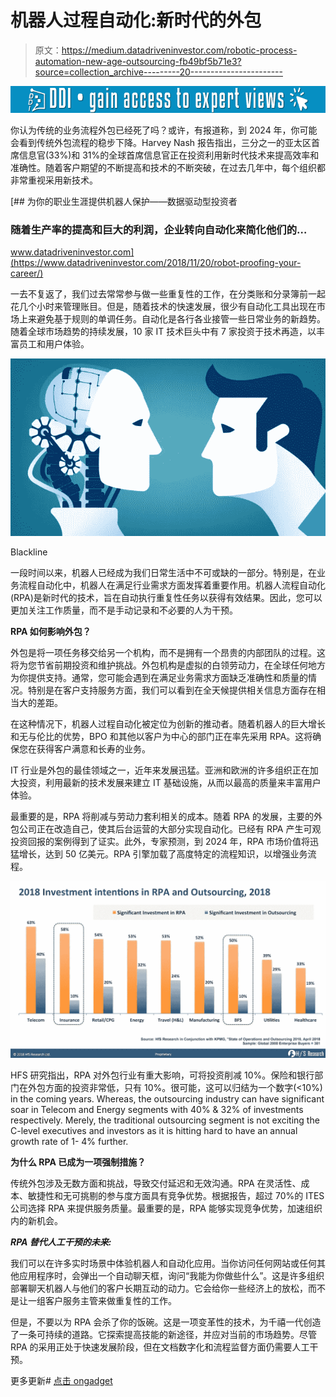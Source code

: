 # 机器人过程自动化:新时代的外包

> 原文：<https://medium.datadriveninvestor.com/robotic-process-automation-new-age-outsourcing-fb49bf5b71e3?source=collection_archive---------20----------------------->

[![](img/c600e73a2955ebc13f10253dd1ee84e6.png)](http://www.track.datadriveninvestor.com/1B9E)

你认为传统的业务流程外包已经死了吗？或许，有报道称，到 2024 年，你可能会看到传统外包流程的稳步下降。Harvey Nash 报告指出，三分之一的亚太区首席信息官(33%)和 31%的全球首席信息官正在投资利用新时代技术来提高效率和准确性。随着客户期望的不断提高和技术的不断突破，在过去几年中，每个组织都非常重视采用新技术。

[](https://www.datadriveninvestor.com/2018/11/20/robot-proofing-your-career/) [## 为你的职业生涯提供机器人保护——数据驱动型投资者

### 随着生产率的提高和巨大的利润，企业转向自动化来简化他们的…

www.datadriveninvestor.com](https://www.datadriveninvestor.com/2018/11/20/robot-proofing-your-career/) 

一去不复返了，我们过去常常参与做一些重复性的工作，在分类账和分录簿前一起花几个小时来管理账目。但是，随着技术的快速发展，很少有自动化工具出现在市场上来避免基于规则的单调任务。自动化是各行各业接管一些日常业务的新趋势。随着全球市场趋势的持续发展，10 家 IT 技术巨头中有 7 家投资于技术再造，以丰富员工和用户体验。

![](img/b4b3d502a41450940ae9853790465872.png)

Blackline

一段时间以来，机器人已经成为我们日常生活中不可或缺的一部分。特别是，在业务流程自动化中，机器人在满足行业需求方面发挥着重要作用。机器人流程自动化(RPA)是新时代的技术，旨在自动执行重复性任务以获得有效结果。因此，您可以更加关注工作质量，而不是手动记录和不必要的人为干预。

**RPA 如何影响外包？**

外包是将一项任务移交给另一个机构，而不是拥有一个昂贵的内部团队的过程。这将为您节省前期投资和维护挑战。外包机构是虚拟的白领劳动力，在全球任何地方为你提供支持。通常，您可能会遇到在满足业务需求方面缺乏准确性和质量的情况。特别是在客户支持服务方面，我们可以看到在全天候提供相关信息方面存在相当大的差距。

在这种情况下，机器人过程自动化被定位为创新的推动者。随着机器人的巨大增长和无与伦比的优势，BPO 和其他以客户为中心的部门正在率先采用 RPA。这将确保您在获得客户满意和长寿的业务。

IT 行业是外包的最佳领域之一，近年来发展迅猛。亚洲和欧洲的许多组织正在加大投资，利用最新的技术发展来建立 IT 基础设施，从而以最高的质量来丰富用户体验。

最重要的是，RPA 将削减与劳动力套利相关的成本。随着 RPA 的发展，主要的外包公司正在改造自己，使其后台运营的大部分实现自动化。已经有 RPA 产生可观投资回报的案例得到了证实。此外，专家预测，到 2024 年，RPA 市场价值将迅猛增长，达到 50 亿美元。RPA 引擎加载了高度特定的流程知识，以增强业务流程。

![](img/a5d6eba9ef6813588b0cf662d1649a8a.png)

HFS 研究指出，RPA 对外包行业有重大影响，可将投资削减 10%。保险和银行部门在外包方面的投资非常低，只有 10%。很可能，这可以归结为一个数字(<10%) in the coming years. Whereas, the outsourcing industry can have significant soar in Telecom and Energy segments with 40% & 32% of investments respectively. Merely, the traditional outsourcing segment is not exciting the C-level executives and investors as it is hitting hard to have an annual growth rate of 1- 4% further.

**为什么 RPA 已成为一项强制措施？**

传统外包涉及无数方面和挑战，导致交付延迟和无效沟通。RPA 在灵活性、成本、敏捷性和无可挑剔的参与度方面具有竞争优势。根据报告，超过 70%的 ITES 公司选择 RPA 来提供服务质量。最重要的是，RPA 能够实现竞争优势，加速组织内的新机会。

***RPA 替代人工干预的未来:***

我们可以在许多实时场景中体验机器人和自动化应用。当你访问任何网站或任何其他应用程序时，会弹出一个自动聊天框，询问“我能为你做些什么”。这是许多组织部署聊天机器人与他们的客户长期互动的动力。它会给你一些经济上的放松，而不是让一组客户服务主管来做重复性的工作。

但是，不要以为 RPA 会杀了你的饭碗。这是一项变革性的技术，为千禧一代创造了一条可持续的道路。它探索提高技能的新途径，并应对当前的市场趋势。尽管 RPA 的采用正处于快速发展阶段，但在文档数字化和流程监督方面仍需要人工干预。

更多更新# [点击 ongadget](https://twitter.com/ClickonGadget)